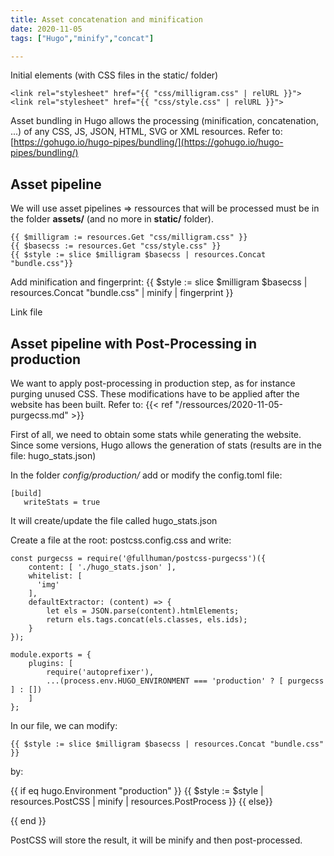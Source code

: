 ```yaml
---
title: Asset concatenation and minification
date: 2020-11-05
tags: ["Hugo","minify","concat"]

---
```


Initial elements (with CSS files in the static/ folder)

    <link rel="stylesheet" href="{{ "css/milligram.css" | relURL }}">
    <link rel="stylesheet" href="{{ "css/style.css" | relURL }}">

Asset bundling in Hugo allows the processing (minification, concatenation, ...) of any CSS, JS, JSON, HTML, SVG or XML resources. Refer to: [https://gohugo.io/hugo-pipes/bundling/](https://gohugo.io/hugo-pipes/bundling/)


## Asset pipeline
We will use asset pipelines => ressources that will be processed must be in the folder **assets/** (and no more in **static/** folder).

    {{ $milligram := resources.Get "css/milligram.css" }}
    {{ $basecss := resources.Get "css/style.css" }}
    {{ $style := slice $milligram $basecss | resources.Concat "bundle.css"}}

Add minification and fingerprint:
    {{ $style := slice $milligram $basecss | resources.Concat "bundle.css" | minify | fingerprint }}


Link file
<link rel="stylesheet"
      href="{{ $style.Permalink }}"
      integrity="{{ $style.Data.Integrity }}">


## Asset pipeline with Post-Processing in production
We want to apply post-processing in production step, as for instance purging unused CSS. These modifications have to be applied after the website has been built.
Refer to: {{< ref "/ressources/2020-11-05-purgecss.md" >}}

First of all, we need to obtain some stats while generating the website. Since some versions, Hugo allows the generation of stats (results are in the file: hugo_stats.json)

In the folder *config/production/* add or modify the config.toml file:

    [build]
       writeStats = true

It will create/update the file called hugo_stats.json

Create a file at the root: postcss.config.css and write:

    const purgecss = require('@fullhuman/postcss-purgecss')({
        content: [ './hugo_stats.json' ],
        whitelist: [
          'img'
        ],
        defaultExtractor: (content) => {
            let els = JSON.parse(content).htmlElements;
            return els.tags.concat(els.classes, els.ids);
        }
    });

    module.exports = {
        plugins: [
            require('autoprefixer'),
            ...(process.env.HUGO_ENVIRONMENT === 'production' ? [ purgecss ] : [])
        ]
    };

In our file, we can modify:

	{{ $style := slice $milligram $basecss | resources.Concat "bundle.css" }}
by:

  {{ if eq hugo.Environment "production" }}
    {{ $style := $style | resources.PostCSS  | minify | resources.PostProcess }}
    <link rel="stylesheet"
        href="{{ $style.RelPermalink }}"
        integrity="{{ $style.Data.Integrity }}">
  {{ else}}
  <link rel="stylesheet"
      href="{{ $style.RelPermalink }}">
  {{ end }}

PostCSS will store the result, it will be minify and then post-processed.